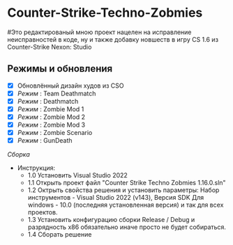 # Counter-Strike-Techno-Zobmies
#Это редактированый мною проект нацелен на исправление неисправностей в коде, ну и также добавку новшеств в игру CS 1.6 из Counter-Strike Nexon: Studio

## Режимы и обновления
* [x] Обновлённый дизайн худов из CSO
* [x] *Режим* : Team Deathmatch
* [x] *Режим* : Deathmatch
* [x] *Режим* : Zombie Mod 1
* [x] *Режим* : Zombie Mod 2
* [x] *Режим* : Zombie Mod 3
* [x] *Режим* : Zombie Scenario
* [x] *Режим* : GunDeath

*Сборка*
- Инструкция:
  - 1.0 Установить Visual Studio 2022
  - 1.1 Открыть проект файл "Counter Strike Techno Zobmies 1.16.0.sln"
  - 1.2 Октрыть свойства решения и установить параметры:
    Набор инструментов - Visual Studio 2022 (v143), Версия SDK Для windows - 10.0 (последняя установленная версия)
    и так для всех проектов.
  - 1.3 Установить конфигурацию сборки Release / Debug и разрядность x86 обязательно иначе просто не будет собираться.
  - 1.4 Сборать решение
  
